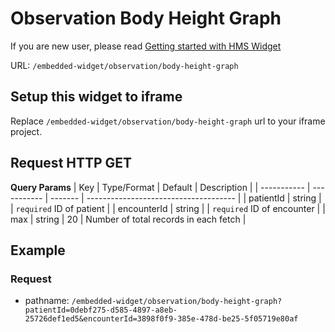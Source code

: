 # Observation Body Height Graph

If you are new user, please read [Getting started with HMS Widget](/embedded-widget?widget=get-started)


URL: `/embedded-widget/observation/body-height-graph`

## Setup this widget to iframe
Replace `/embedded-widget/observation/body-height-graph` url to your iframe project.

## Request HTTP GET
**Query Params**
| Key         | Type/Format | Default | Description                           |
| ----------- | ----------- | ------- | ------------------------------------- |
| patientId   | string      |         | `required` ID of patient              |
| encounterId | string      |         | `required` ID of encounter            |
| max         | string      | 20      | Number of total records in each fetch |

## Example

### Request
 - pathname: `/embedded-widget/observation/body-height-graph?patientId=0debf275-d585-4897-a8eb-25726def1ed5&encounterId=3898f0f9-385e-478d-be25-5f05719e80af` 

